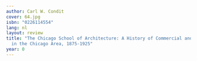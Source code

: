 ```yaml
---
author: Carl W. Condit
cover: 64.jpg
isbn: "0226114554"
lang: nl
layout: review
title: "The Chicago School of Architecture: A History of Commercial and Public Building
  in the Chicago Area, 1875-1925"
year: 0
---
```

